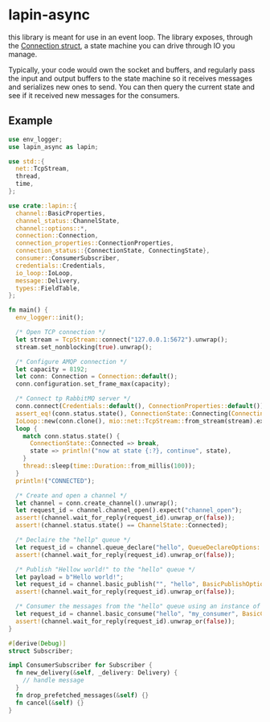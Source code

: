 # lapin-async

this library is meant for use in an event loop. The library exposes, through the
[Connection struct](https://docs.rs/lapin-async/0.1.0/lapin_async/connection/struct.Connection.html),
a state machine you can drive through IO you manage.

Typically, your code would own the socket and buffers, and regularly pass the
input and output buffers to the state machine so it receives messages and
serializes new ones to send. You can then query the current state and see
if it received new messages for the consumers.

## Example

```rust
use env_logger;
use lapin_async as lapin;

use std::{
  net::TcpStream,
  thread,
  time,
};

use crate::lapin::{
  channel::BasicProperties,
  channel_status::ChannelState,
  channel::options::*,
  connection::Connection,
  connection_properties::ConnectionProperties,
  connection_status::{ConnectionState, ConnectingState},
  consumer::ConsumerSubscriber,
  credentials::Credentials,
  io_loop::IoLoop,
  message::Delivery,
  types::FieldTable,
};

fn main() {
  env_logger::init();

  /* Open TCP connection */
  let stream = TcpStream::connect("127.0.0.1:5672").unwrap();
  stream.set_nonblocking(true).unwrap();

  /* Configure AMQP connection */
  let capacity = 8192;
  let conn: Connection = Connection::default();
  conn.configuration.set_frame_max(capacity);

  /* Connect tp RabbitMQ server */
  conn.connect(Credentials::default(), ConnectionProperties::default()).expect("connect");
  assert_eq!(conn.status.state(), ConnectionState::Connecting(ConnectingState::SentProtocolHeader(Credentials::default(), ConnectionProperties::default())));
  IoLoop::new(conn.clone(), mio::net::TcpStream::from_stream(stream).expect("tcp stream")).expect("io loop").run().expect("io loop");
  loop {
    match conn.status.state() {
      ConnectionState::Connected => break,
      state => println!("now at state {:?}, continue", state),
    }
    thread::sleep(time::Duration::from_millis(100));
  }
  println!("CONNECTED");

  /* Create and open a channel */
  let channel = conn.create_channel().unwrap();
  let request_id = channel.channel_open().expect("channel_open");
  assert!(channel.wait_for_reply(request_id).unwrap_or(false));
  assert!(channel.status.state() == ChannelState::Connected);

  /* Declaire the "hellp" queue */
  let request_id = channel.queue_declare("hello", QueueDeclareOptions::default(), FieldTable::default()).unwrap();
  assert!(channel.wait_for_reply(request_id).unwrap_or(false));

  /* Publish "Hellow world!" to the "hello" queue */
  let payload = b"Hello world!";
  let request_id = channel.basic_publish("", "hello", BasicPublishOptions::default(), payload.to_vec(), BasicProperties::default()).expect("basic_publish");
  assert!(channel.wait_for_reply(request_id).unwrap_or(false));

  /* Consumer the messages from the "hello" queue using an instance of Subscriber */
  let request_id = channel.basic_consume("hello", "my_consumer", BasicConsumeOptions::default(), FieldTable::default(), Box::new(Subscriber)).expect("basic_consume");
  assert!(channel.wait_for_reply(request_id).unwrap_or(false));
}

#[derive(Debug)]
struct Subscriber;

impl ConsumerSubscriber for Subscriber {
  fn new_delivery(&self, _delivery: Delivery) {
    // handle message
  }
  fn drop_prefetched_messages(&self) {}
  fn cancel(&self) {}
}
```
